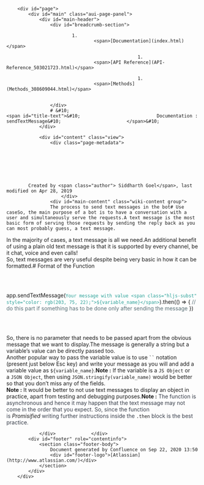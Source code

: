
        <div id="page">
            <div id="main" class="aui-page-panel">
                <div id="main-header">
                    <div id="breadcrumb-section">
                        
                            1. 
                                    <span>[Documentation](index.html)</span>
                                
                                                    1. 
                                    <span>[API Reference](API-Reference_503021723.html)</span>
                                
                                                    1. 
                                    <span>[Methods](Methods_308609044.html)</span>
                                
                                                
                    </div>
                    # &#10;                                                <span id="title-text">&#10;                            Documentation : sendTextMessage&#10;                        </span>&#10;                    
                </div>

                <div id="content" class="view">
                    <div class="page-metadata">
                        
        
    
        
    
        
        
            Created by <span class="author"> Siddharth Goel</span>, last modified on Apr 28, 2019
                        </div>
                    <div id="main-content" class="wiki-content group">
                    The process to send text messages in the bot# Use caseSo, the main purpose of a bot is to have a conversation with a user and simultaneously serve the requests.A text message is the most basic form of serving those requests by sending the reply back as you can most probably guess, a text message.  
In the majority of cases, a text message is all we need.An additional benefit of using a plain old text message is that it is supported by every channel, be it chat, voice and even calls!  
So, text messages are very useful despite being very basic in how it can be formatted.# Format of the Function<pre>  
</pre>    app.sendTextMessage(<span class="hljs-string" style="color: rgb(42, 161, 152);">`Your message with value <span class="hljs-subst" style="color: rgb(203, 75, 22);">${variable_name}</span>`</span>).then(() =&gt; {
        <span class="hljs-comment" style="color: rgb(88, 110, 117);">// do this part if something has to be done only after sending the message</span>
    })<pre>  
</pre>So, there is no parameter that needs to be passed apart from the obvious message that we want to display.The message is generally a string but a variable’s value can be directly passed too.  
Another popular way to pass the variable value is to use<span>&nbsp;</span>``` `` ```<span>&nbsp;</span>notation (present just below Esc key) and write your message as you will and add a variable value as<span>&nbsp;</span>`${variable_name}`.**Note :**<span>&nbsp;</span>If the variable is a<span>&nbsp;</span>`JS Object`<span>&nbsp;</span>or a<span>&nbsp;</span>`JSON Object`, then using<span>&nbsp;</span>`JSON.stringify(variable_name)`<span>&nbsp;</span>would be better so that you don’t miss any of the fields.  
**Note :**<span>&nbsp;</span>It would be better to not use text messages to display an object in practice, apart from testing and debugging purposes.**Note :**<span style="color: rgb(55, 61, 73);"><span>&nbsp;</span>The function is asynchronous and hence it may happen that the text message may not come in the order that you expect. So, since the function is<span>&nbsp;</span></span>*Promisified*<span style="color: rgb(55, 61, 73);"><span>&nbsp;</span>writing further instructions inside the<span>&nbsp;</span></span>`.then`<span style="color: rgb(55, 61, 73);"><span>&nbsp;</span>block is the best practice.</span>
                    </div>

                    
                                                      
                </div>             </div> 
            <div id="footer" role="contentinfo">
                <section class="footer-body">
                    Document generated by Confluence on Sep 22, 2020 13:50
                    <div id="footer-logo">[Atlassian](http://www.atlassian.com/)</div>
                </section>
            </div>
        </div>     

